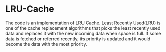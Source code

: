 # LRU-Cache
<p>The code is an implementation of LRU Cache. Least Recently Used(LRU) is one of the cache replacement algorithms that picks the least recently used data and replaces it with the new incoming data when space is full. If some data is fetched or referred recently, its priority is updated and it would become the data with the most priority.</p>
